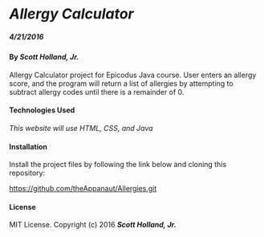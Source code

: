 # _Allergy Calculator_

##### _4/21/2016_

#### By _**Scott Holland, Jr.**_

Allergy Calculator project for Epicodus Java course. User enters an allergy score, and the program will return a list of allergies by attempting to subtract allergy codes until there is a remainder of 0.


#### Technologies Used

_This website will use HTML, CSS, and Java_

#### Installation

Install the project files by following the link below and cloning this repository:

https://github.com/theAppanaut/Allergies.git


#### License

MIT License. Copyright (c) 2016 **_Scott Holland, Jr._**
